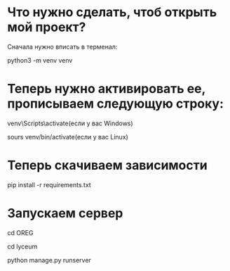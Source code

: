 # Что нужно сделать, чтоб открыть мой проект?

Сначала нужно вписать в терменал:

python3 -m venv venv

# Теперь нужно активировать ее, прописываем следующую строку:

venv\Scripts\activate(если у вас Windows)

sours venv/bin/activate(если у вас Linux)

# Теперь скачиваем зависимости

pip install -r requirements.txt

# Запускаем сервер

cd OREG 

cd lyceum

python manage.py runserver




